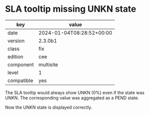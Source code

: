 [//]: # (werk v2)
# SLA tooltip missing UNKN state

key        | value
---------- | ---
date       | 2024-01-04T08:28:52+00:00
version    | 2.3.0b1
class      | fix
edition    | cee
component  | multisite
level      | 1
compatible | yes


The SLA tooltip would always show UNKN (0%) even if the state was UNKN.
The corresponding value was aggregated as a PEND state.

Now the UNKN state is displayed correctly.
